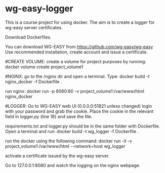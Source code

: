 # wg-easy-logger
This is a course project for using docker. The aim is to create a logger for wg-easy server certificates.

Download Dockerfiles.

You can download WG-EASY from https://github.com/wg-easy/wg-easy
Use recommended installation, create account and issue a certificate.


#CREATE VOLUME:
create a volume for project purposes by running:
docker volume create project_volume1


#NGINX:
go to the /nginx dir and open a terminal. Type:
docker build -t nginx_docker -f Dockerfile .

run nginx:
docker run -p 8080:80 -v project_volume1:/var/www/html nginx_docker


#LOGGER:
Go to WG-EASY web UI (0.0.0.0:51821 unless changed) login with your password and grab the cookie. Place the cookie in the relevant field in logger.py (line 18) and save the file.

requirements.txt and logger.py should be in the same folder with Dockerfile. Open a terminal and run:
docker build -t wg_logger -f Dockerfile .

run the docker using the following command:
docker run -it -v project_volume1:/var/www/html --network=host wg_logger


activate a certificate issued by the wg-easy server.


Go to 127.0.0.1:8080 and watch the logging on the nginx webpage.
